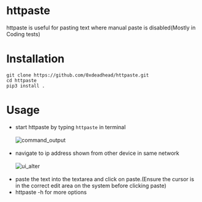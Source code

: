 # httpaste
httpaste is useful for pasting text where manual paste is disabled(Mostly in Coding tests)

# Installation
```git clone https://github.com/0xdeadhead/httpaste.git```<br>
```cd httpaste```<br>
```pip3 install .```<br>

# Usage
  * start httpaste by typing ```httpaste``` in terminal<br><br>![command_output](https://user-images.githubusercontent.com/65768089/120056935-05661600-c05d-11eb-8643-0ee5fbf4824e.png)<br><br>
  * navigate to ip address shown from other device in same network<br><br>![ui_alter](https://user-images.githubusercontent.com/65768089/120057370-35fb7f00-c060-11eb-9c17-90b5c03d0f15.jpg)<br><br>
  * paste the text into the textarea and click on paste.(Ensure the cursor is in the correct edit area on the system before clicking paste)<br>
  * httpaste -h for more options
